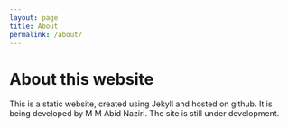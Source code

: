 ```yaml
---
layout: page
title: About
permalink: /about/
---
```


<h1>About this website</h1>

This is a static website, created using Jekyll and hosted on github. It is being developed by M M Abid Naziri.
The site is still under development.